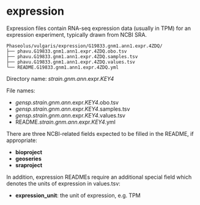 # expression

Expression files contain RNA-seq expression data (usually in TPM) for an expression experiment, typically drawn from NCBI SRA.

```
Phaseolus/vulgaris/expression/G19833.gnm1.ann1.expr.4ZDQ/
├── phavu.G19833.gnm1.ann1.expr.4ZDQ.obo.tsv
├── phavu.G19833.gnm1.ann1.expr.4ZDQ.samples.tsv
├── phavu.G19833.gnm1.ann1.expr.4ZDQ.values.tsv
└── README.G19833.gnm1.ann1.expr.4ZDQ.yml
````

Directory name: *strain.gnm.ann*.expr.*KEY4*

File names:
- *gensp.strain.gnm.ann*.expr.*KEY4*.obo.tsv
- *gensp.strain.gnm.ann*.expr.*KEY4*.samples.tsv
- *gensp.strain.gnm.ann*.expr.*KEY4*.values.tsv
- README.*strain.gnm.ann*.expr.*KEY4*.yml

There are three NCBI-related fields expected to be filled in the README, if appropriate:
- **bioproject**
- **geoseries**
- **sraproject**

In addition, expression READMEs require an additional special field which denotes the units of expression in values.tsv:
- **expression_unit**: the unit of expression, e.g. TPM
